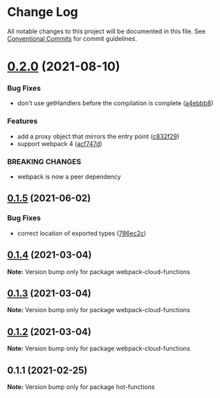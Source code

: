 # Change Log

All notable changes to this project will be documented in this file.
See [Conventional Commits](https://conventionalcommits.org) for commit guidelines.

# [0.2.0](https://github.com/hedgepigdaniel/webpack-cloud-functions/compare/v0.1.5...v0.2.0) (2021-08-10)


### Bug Fixes

* don't use getHandlers before the compilation is complete ([a4ebbb8](https://github.com/hedgepigdaniel/webpack-cloud-functions/commit/a4ebbb88f23212db564e250320dcb077eb71e8d9))


### Features

* add a proxy object that mirrors the entry point ([c832f29](https://github.com/hedgepigdaniel/webpack-cloud-functions/commit/c832f294ee4ebe88f045f9cc0ca3e08d698ddc61))
* support webpack 4 ([acf747d](https://github.com/hedgepigdaniel/webpack-cloud-functions/commit/acf747dbdd5a88559ae8a896d28002f0f78958bc))


### BREAKING CHANGES

* webpack is now a peer dependency





## [0.1.5](https://github.com/hedgepigdaniel/webpack-cloud-functions/tree/trunk/packages/webpack-cloud-functions/compare/v0.1.4...v0.1.5) (2021-06-02)


### Bug Fixes

* correct location of exported types ([786ec2c](https://github.com/hedgepigdaniel/webpack-cloud-functions/tree/trunk/packages/webpack-cloud-functions/commit/786ec2c0f3e72d501845413c6330aaf338374efc))





## [0.1.4](https://github.com/hedgepigdaniel/webpack-cloud-functions/tree/trunk/packages/webpack-cloud-functions/compare/v0.1.3...v0.1.4) (2021-03-04)

**Note:** Version bump only for package webpack-cloud-functions





## [0.1.3](https://github.com/hedgepigdaniel/webpack-cloud-functions/compare/v0.1.2...v0.1.3) (2021-03-04)

**Note:** Version bump only for package webpack-cloud-functions





## [0.1.2](https://github.com/hedgepigdaniel/webpack-cloud-functions/compare/v0.1.1...v0.1.2) (2021-03-04)

**Note:** Version bump only for package webpack-cloud-functions





## 0.1.1 (2021-02-25)

**Note:** Version bump only for package hot-functions
